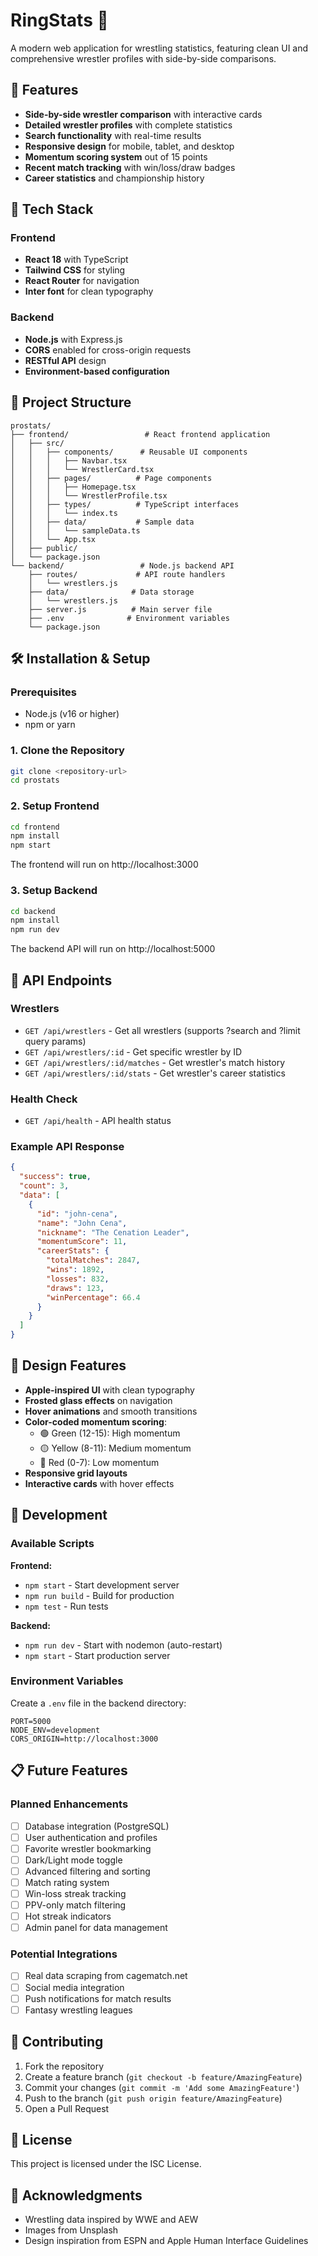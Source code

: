 # RingStats 🥊

A modern web application for wrestling statistics, featuring clean UI and comprehensive wrestler profiles with side-by-side comparisons.

## 🎯 Features

- **Side-by-side wrestler comparison** with interactive cards
- **Detailed wrestler profiles** with complete statistics
- **Search functionality** with real-time results
- **Responsive design** for mobile, tablet, and desktop
- **Momentum scoring system** out of 15 points
- **Recent match tracking** with win/loss/draw badges
- **Career statistics** and championship history

## 🚀 Tech Stack

### Frontend
- **React 18** with TypeScript
- **Tailwind CSS** for styling
- **React Router** for navigation
- **Inter font** for clean typography

### Backend
- **Node.js** with Express.js
- **CORS** enabled for cross-origin requests
- **RESTful API** design
- **Environment-based configuration**

## 📁 Project Structure

```
prostats/
├── frontend/                 # React frontend application
│   ├── src/
│   │   ├── components/      # Reusable UI components
│   │   │   ├── Navbar.tsx
│   │   │   └── WrestlerCard.tsx
│   │   ├── pages/          # Page components
│   │   │   ├── Homepage.tsx
│   │   │   └── WrestlerProfile.tsx
│   │   ├── types/          # TypeScript interfaces
│   │   │   └── index.ts
│   │   ├── data/           # Sample data
│   │   │   └── sampleData.ts
│   │   └── App.tsx
│   ├── public/
│   └── package.json
└── backend/                 # Node.js backend API
    ├── routes/             # API route handlers
    │   └── wrestlers.js
    ├── data/              # Data storage
    │   └── wrestlers.js
    ├── server.js          # Main server file
    ├── .env              # Environment variables
    └── package.json
```

## 🛠 Installation & Setup

### Prerequisites
- Node.js (v16 or higher)
- npm or yarn

### 1. Clone the Repository
```bash
git clone <repository-url>
cd prostats
```

### 2. Setup Frontend
```bash
cd frontend
npm install
npm start
```
The frontend will run on http://localhost:3000

### 3. Setup Backend
```bash
cd backend
npm install
npm run dev
```
The backend API will run on http://localhost:5000

## 🔌 API Endpoints

### Wrestlers
- `GET /api/wrestlers` - Get all wrestlers (supports ?search and ?limit query params)
- `GET /api/wrestlers/:id` - Get specific wrestler by ID
- `GET /api/wrestlers/:id/matches` - Get wrestler's match history
- `GET /api/wrestlers/:id/stats` - Get wrestler's career statistics

### Health Check
- `GET /api/health` - API health status

### Example API Response
```json
{
  "success": true,
  "count": 3,
  "data": [
    {
      "id": "john-cena",
      "name": "John Cena",
      "nickname": "The Cenation Leader",
      "momentumScore": 11,
      "careerStats": {
        "totalMatches": 2847,
        "wins": 1892,
        "losses": 832,
        "draws": 123,
        "winPercentage": 66.4
      }
    }
  ]
}
```

## 🎨 Design Features

- **Apple-inspired UI** with clean typography
- **Frosted glass effects** on navigation
- **Hover animations** and smooth transitions
- **Color-coded momentum scoring**:
  - 🟢 Green (12-15): High momentum
  - 🟡 Yellow (8-11): Medium momentum  
  - 🔴 Red (0-7): Low momentum
- **Responsive grid layouts**
- **Interactive cards** with hover effects

## 🔧 Development

### Available Scripts

**Frontend:**
- `npm start` - Start development server
- `npm run build` - Build for production
- `npm test` - Run tests

**Backend:**
- `npm run dev` - Start with nodemon (auto-restart)
- `npm start` - Start production server

### Environment Variables
Create a `.env` file in the backend directory:
```env
PORT=5000
NODE_ENV=development
CORS_ORIGIN=http://localhost:3000
```

## 📋 Future Features

### Planned Enhancements
- [ ] Database integration (PostgreSQL)
- [ ] User authentication and profiles
- [ ] Favorite wrestler bookmarking
- [ ] Dark/Light mode toggle
- [ ] Advanced filtering and sorting
- [ ] Match rating system
- [ ] Win-loss streak tracking
- [ ] PPV-only match filtering
- [ ] Hot streak indicators
- [ ] Admin panel for data management

### Potential Integrations
- [ ] Real data scraping from cagematch.net
- [ ] Social media integration
- [ ] Push notifications for match results
- [ ] Fantasy wrestling leagues

## 🤝 Contributing

1. Fork the repository
2. Create a feature branch (`git checkout -b feature/AmazingFeature`)
3. Commit your changes (`git commit -m 'Add some AmazingFeature'`)
4. Push to the branch (`git push origin feature/AmazingFeature`)
5. Open a Pull Request

## 📄 License

This project is licensed under the ISC License.

## 🙏 Acknowledgments

- Wrestling data inspired by WWE and AEW
- Images from Unsplash
- Design inspiration from ESPN and Apple Human Interface Guidelines 